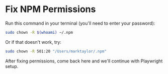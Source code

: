 # Fix NPM Permissions

Run this command in your terminal (you'll need to enter your password):

```bash
sudo chown -R $(whoami) ~/.npm
```

Or if that doesn't work, try:

```bash
sudo chown -R 501:20 "/Users/marktaylor/.npm"
```

After fixing permissions, come back here and we'll continue with Playwright setup.